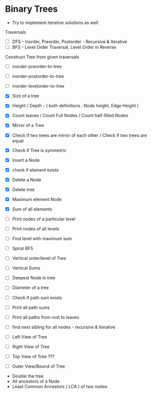 # Binary Trees

- Try to implement iterative solutions as well

Traversals
- [ ] DFS - Inorder, Preorder, Postorder - Recursive & Iterative
- [ ] BFS - Level Order Traversal, Level Order in Reverse

Construct Tree from given traversals
- [ ] inorder-preorder-to-tree
- [ ] inorder-postorder-to-tree
- [ ] inorder-levelorder-to-tree

- [X] Size of a tree
- [X] Height / Depth - ( both definitions : Node height, Edge Height )
- [X] Count leaves / Count Full Nodes / Count half-filled Nodes

- [X] Mirror of a Tree
- [X] Check if two trees are mirror of each other / Check if two trees are equal
- [X] Check if Tree is symmetric

- [X] Insert a Node
- [X] check if element exists
- [X] Delete a Node
- [X] Delete tree

- [X] Maximum element Node
- [X] Sum of all elements


- [ ] Print nodes of a particular level
- [ ] Print nodes of all levels
- [ ] Find level with maximum sum
- [ ] Spiral BFS
- [ ] Vertical order/level of Tree
- [ ] Vertical Sums

- [ ] Deepest Node in tree
- [ ] Diameter of a tree
- [ ] Check if path sum exists
- [ ] Print all path sums
- [ ] Print all paths from root to leaves
- [ ] find next sibling for all nodes - recursive & Iterative

- [ ] Left View of Tree
- [ ] Right View of Tree
- [ ] Top View of Tree ???
- [ ] Outer View/Bound of Tree

- Double the tree
- All ancestors of a Node
- Least Common Ancestors ( LCA ) of two nodes

